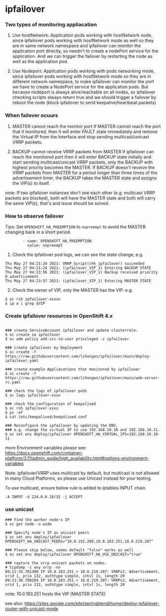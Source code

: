# ipfailover

### Two types of monitoring appliacation
1. Use hostNetwork:
Application pods working with hostNetwork node, since ipfailover pods working with hostNetwork mode as well so they are in same network namespace and ipfailover can monitor the application port directly, so needn't to create a nodePort service for the application. And we can trigger the failover by restarting the node as well as the application pod.

2. Use Nodeport:
Application pods working with pods networking mode, since ipfailover pods working with hostNetwork mode so they are in different network namespace, to make ipfailover can monitor the port we have to create a NodePort service for the application pods. But because nodeport is always alive/reachable on all nodes, so ipfailover checking scripts always return true and we should trigger a failover by reboot the node (block ipfailover to send keepalive/heartbeat packets) 

### When failover ocuurs
1. MASTER cannot reach the monitor port 
If MASTER cannot reach the port that it monitored, then it will enter FAULT state immediately and remove the Virtual IP from the Interface and stop sending multicast/unicast VRRP packets.

2. BACKUP cannot receive VRRP packets from MASTER
If ipfailover can reach the monitored port then it will enter BACKUP state initially and start sending multicast/unicast VRRP packets, only the BACKUP with highest priority becomes the MASTER. If BACKUP doesn't receive the VRRP packets from MASTER for a period longer than three times of the advertisement timer, the BACKUP takes the MASTER state and assigns the VIP(s) to itself.

note: If two ipfailover instances don't see each other (e.g. multicast VRRP packets are blocked), both will have the MASTER state and both will carry the same VIP(s), that's and issue should be solved. 

### How to observe failover
Tips:
Set `OPENSHIFT_HA_PREEMPTION` to `nopreempt` to avoid the MASTER changing back in a short period. 
```
        - name: OPENSHIFT_HA_PREEMPTION
          value: nopreempt
```

1. Check the ipfailover pod logs, we can see the state change, e.g.
```
Thu May 27 04:21:24 2021: VRRP_Script(chk_ipfailover) succeeded
Thu May 27 04:21:24 2021: (ipfailover_VIP_1) Entering BACKUP STATE
Thu May 27 04:23:56 2021: (ipfailover_VIP_1) Backup received priority 0 advertisement
Thu May 27 04:23:57 2021: (ipfailover_VIP_1) Entering MASTER STATE

```


2. Check the owner of VIP, only the MASTER has the VIP. e.g.
```
$ oc rsh ipfailover-xxxxx
$ ip a | grep $VIP
```


### Create ipfailover resources in OpenShift 4.x

```

### create ServiceAccount ipfailover and update clusterrole.
$ oc create sa ipfailover
$ oc adm policy add-scc-to-user privileged -z ipfailover

### create ipfailover by Deployment
$ oc create -f https://raw.githubusercontent.com/lihongan/ipfailover/main/deploy-ipfailover.yaml

### create example Appliacations that monitored by ipfailover
$ oc create -f https://raw.githubusercontent.com/lihongan/ipfailover/main/web-server-rc.yaml

### check the logs of ipfailover pods
$ oc logs ipfailover-xxxx

### check the configuration of keepalived
$ oc rsh ipfailover-xxxx
$ ps -ef
$ cat /etc/keepalived/keepalived.conf

### Reconfigure the ipfailover by updating the ENV. 
### e.g. change the virtual IP to use 192.168.10.10 and 192.168.10.11. 
$ oc set env deploy/ipfailover OPENSHIFT_HA_VIRTUAL_IPS=192.168.10.10-11

```

more Environment variables please see:
https://docs.openshift.com/container-platform/3.11/admin_guide/high_availability.html#options-environment-variables


Note: ipfailover/VRRP uses multicast by default, but multicast is not allowed in many Cloud Platforms, so please use Unicast instead for your testing.

To use multicast, ensure below rule is added to iptables INPUT chain.
```
-A INPUT -d 224.0.0.18/32 -j ACCEPT
```

### use unicast

```
### Find the worker node's IP
$ oc get node -o wide

### Specify node's IP as unicast peers
$ oc set env deploy/ipfailover OPENSHIFT_HA_UNICAST_PEERS="10.0.152.208,10.0.183.251,10.0.219.207"

### Please skip below, seems default "false" works as well
$ oc set env deploy/ipfailover OPENSHIFT_HA_USE_UNICAST="true"                                         

### capture the vrrp unicast packets on nodes.
# tcpdump -i any vrrp -nn
09:11:35.701300 IP 10.0.183.251 > 10.0.219.207: VRRPv2, Advertisement, vrid 1, prio 132, authtype simple, intvl 1s, length 20
09:11:36.708204 IP 10.0.183.251 > 10.0.219.207: VRRPv2, Advertisement, vrid 1, prio 132, authtype simple, intvl 1s, length 20
```

note: 10.0.183.251 hosts the VIP (MASTER STATE)


see also: https://sites.google.com/site/springblend/home/deploy-ipfailover-router-with-unicast-mode
